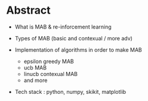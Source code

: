 # Abstract
- What is MAB & re-inforcement learning
- Types of MAB (basic and contexual / more adv)
- Implementation of algorithms in order to make MAB
    - epsilon greedy MAB
    - ucb MAB
    - linucb contexual MAB
    - and more

- Tech stack : python, numpy, skikit, matplotlib
